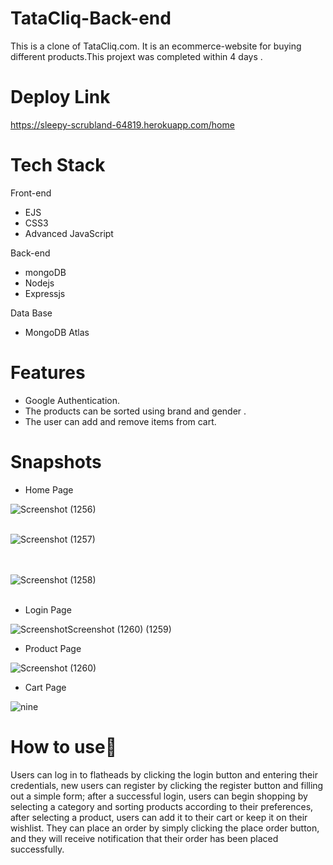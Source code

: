 # TataCliq-Back-end
This is a clone of TataCliq.com. It is an ecommerce-website for buying different products.This projext was completed within 4 days .

# Deploy Link
https://sleepy-scrubland-64819.herokuapp.com/home


# Tech Stack

Front-end
- EJS
- CSS3
- Advanced JavaScript

Back-end
- mongoDB
- Nodejs
- Expressjs

Data Base
- MongoDB Atlas

# Features
- Google Authentication.
- The products can be sorted using brand and gender .
- The user can add and remove items from cart.

# Snapshots

- Home Page 



![Screenshot (1256)](https://user-images.githubusercontent.com/66282953/158454335-03e6b605-39a5-456d-8a6d-450ee491f4f4.png)
<br></br>


![Screenshot (1257)](https://user-images.githubusercontent.com/66282953/158454362-0e68bc5f-8637-49c6-9400-d3d2926b2884.png)



<br></br>
![Screenshot (1258)](https://user-images.githubusercontent.com/66282953/158454378-01c322a5-74e4-4057-887a-fb7ebb9fc729.png)
<br></br>

- Login Page

![Screenshot![Screenshot (1260)](https://user-images.githubusercontent.com/66282953/158455722-0aa1dba1-ba53-47a8-a3df-79b72fe12d25.png)
 (1259)](https://user-images.githubusercontent.com/66282953/158454744-c496b207-8ef5-483b-9143-13017b3bbe0d.png)


- Product Page

![Screenshot (1260)](https://user-images.githubusercontent.com/66282953/158455672-88919430-1db5-4686-9be0-4870a191bda6.png)



- Cart Page

![nine](https://user-images.githubusercontent.com/66282953/158456661-4ec1351d-1531-4edf-97c2-79ace11e7f0a.png)




# How to use📌

Users can log in to flatheads by clicking the login button and entering their credentials, new users can register by clicking the register button and filling out a simple form; after a successful login, users can begin shopping by selecting a category and sorting products according to their preferences, after selecting a product, users can add it to their cart or keep it on their wishlist. They can place an order by simply clicking the place order button, and they will receive notification that their order has been placed successfully.
